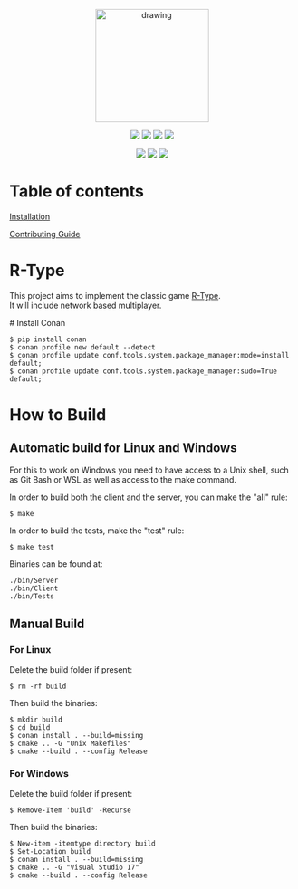 <p align="center">
    <img src="https://cdn.dribbble.com/users/664697/screenshots/6458763/r-logo.png" alt="drawing" width="200">
    <p align="center">
        <img src="https://badgen.net/github/stars/Epitech-R-Type/R-Type?color=purple">
        <img src="https://badgen.net/github/contributors/Epitech-R-Type/R-Type?color=green">
        <img src="https://badgen.net/github/branches/Epitech-R-Type/R-Type?color=pink">
        <img src="https://badgen.net/github/commits/Epitech-R-Type/R-Type/main?color=orange">
    </p>
    <p align="center">
        <img src="https://github.com/Epitech-R-Type/R-Type/actions/workflows/build_linux.yml/badge.svg?branch=main">
        <img src="https://github.com/Epitech-R-Type/R-Type/actions/workflows/build_windows.yml/badge.svg?branch=main">
        <img src="https://github.com/Epitech-R-Type/R-Type/actions/workflows/linter.yml/badge.svg?branch=main">
    </p>
</p>

# Table of contents
[Installation](#installation)

[Contributing Guide](CONTRIBUTING.md)

# R-Type

This project aims to implement the classic game [R-Type](https://wikiless.sethforprivacy.com/wiki/R-Type?lang=en).\
It will include network based multiplayer.

<a name="installation">
# Install Conan

```
$ pip install conan
$ conan profile new default --detect
$ conan profile update conf.tools.system.package_manager:mode=install default;
$ conan profile update conf.tools.system.package_manager:sudo=True default;
```

# How to Build

## Automatic build for Linux and Windows

For this to work on Windows you need to have access to a Unix shell, such as Git Bash or WSL as well as access to the make command.

In order to build both the client and the server, you can make the "all" rule:

```
$ make
```

In order to build the tests, make the "test" rule:

```
$ make test
```

Binaries can be found at:
```
./bin/Server
./bin/Client
./bin/Tests
```

## Manual Build
### For Linux

Delete the build folder if present:

```
$ rm -rf build
```

Then build the binaries:

```
$ mkdir build
$ cd build
$ conan install . --build=missing
$ cmake .. -G "Unix Makefiles"
$ cmake --build . --config Release
```

### For Windows

Delete the build folder if present:

```
$ Remove-Item 'build' -Recurse
```

Then build the binaries:

```
$ New-item -itemtype directory build
$ Set-Location build
$ conan install . --build=missing
$ cmake .. -G "Visual Studio 17"
$ cmake --build . --config Release
```
